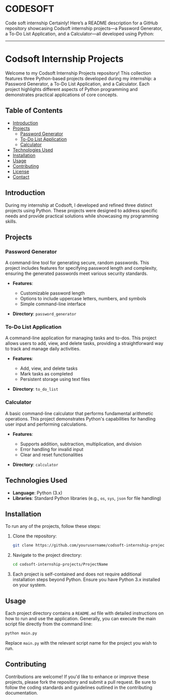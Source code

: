 # CODESOFT
Code soft internship 
Certainly! Here’s a README description for a GitHub repository showcasing Codsoft internship projects—a Password Generator, a To-Do List Application, and a Calculator—all developed using Python:

---

# Codsoft Internship Projects

Welcome to my Codsoft Internship Projects repository! This collection features three Python-based projects developed during my internship: a Password Generator, a To-Do List Application, and a Calculator. Each project highlights different aspects of Python programming and demonstrates practical applications of core concepts.

## Table of Contents

- [Introduction](#introduction)
- [Projects](#projects)
  - [Password Generator](#password-generator)
  - [To-Do List Application](#to-do-list-application)
  - [Calculator](#calculator)
- [Technologies Used](#technologies-used)
- [Installation](#installation)
- [Usage](#usage)
- [Contributing](#contributing)
- [License](#license)
- [Contact](#contact)

## Introduction

During my internship at Codsoft, I developed and refined three distinct projects using Python. These projects were designed to address specific needs and provide practical solutions while showcasing my programming skills.

## Projects

### Password Generator

A command-line tool for generating secure, random passwords. This project includes features for specifying password length and complexity, ensuring the generated passwords meet various security standards.

- **Features**:
  - Customizable password length
  - Options to include uppercase letters, numbers, and symbols
  - Simple command-line interface

- **Directory**: `password_generator`

### To-Do List Application

A command-line application for managing tasks and to-dos. This project allows users to add, view, and delete tasks, providing a straightforward way to track and manage daily activities.

- **Features**:
  - Add, view, and delete tasks
  - Mark tasks as completed
  - Persistent storage using text files

- **Directory**: `to_do_list`

### Calculator

A basic command-line calculator that performs fundamental arithmetic operations. This project demonstrates Python's capabilities for handling user input and performing calculations.

- **Features**:
  - Supports addition, subtraction, multiplication, and division
  - Error handling for invalid input
  - Clear and reset functionalities

- **Directory**: `calculator`

## Technologies Used

- **Language**: Python (3.x)
- **Libraries**: Standard Python libraries (e.g., `os`, `sys`, `json` for file handling)

## Installation

To run any of the projects, follow these steps:

1. Clone the repository:
   ```bash
   git clone https://github.com/yourusername/codsoft-internship-projects.git
   ```
2. Navigate to the project directory:
   ```bash
   cd codsoft-internship-projects/ProjectName
   ```

3. Each project is self-contained and does not require additional installation steps beyond Python. Ensure you have Python 3.x installed on your system.

## Usage

Each project directory contains a `README.md` file with detailed instructions on how to run and use the application. Generally, you can execute the main script file directly from the command line:

```bash
python main.py
```

Replace `main.py` with the relevant script name for the project you wish to run.

## Contributing

Contributions are welcome! If you'd like to enhance or improve these projects, please fork the repository and submit a pull request. Be sure to follow the coding standards and guidelines outlined in the contributing documentation.

